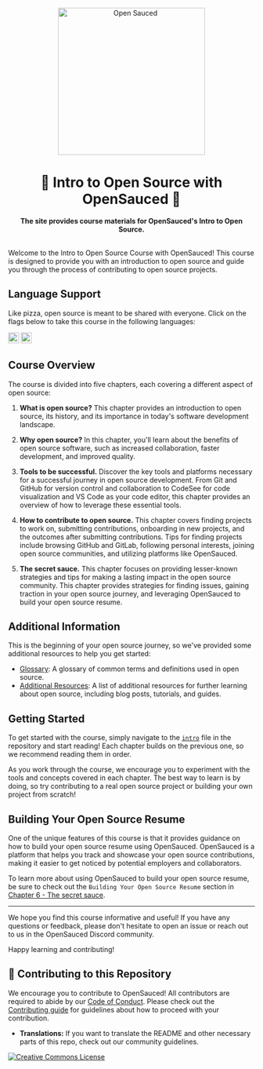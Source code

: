 <div align="center">
  <br>
  <img alt="Open Sauced" src="https://i.ibb.co/7jPXt0Z/logo1-92f1a87f.png" width="300px">
  <h1>🍕 Intro to Open Source with OpenSauced 🍕</h1>
  <strong>The site provides course materials for OpenSauced's Intro to Open Source.</strong>
</div>
<br>

Welcome to the Intro to Open Source Course with OpenSauced! This course is designed to provide you with an introduction to open source and guide you through the process of contributing to open source projects.

## Language Support

Like pizza, open source is meant to be shared with everyone. Click on the flags below to take this course in the following languages:

<kbd>[<img title="French" alt="French" src="https://cdn.statically.io/flags/fr.svg" width="22">](translations/fr/README.md)</kbd>
<kbd>[<img title="Portuguese Brazilian" alt="Portuguese Brazilian" src="https://cdn.statically.io/flags/br.svg" width="22">](translations/pt-br/README.md)</kbd>
## Course Overview

The course is divided into five chapters, each covering a different aspect of open source:

1. **What is open source?** This chapter provides an introduction to open source, its history, and its importance in today's software development landscape.

2. **Why open source?** In this chapter, you'll learn about the benefits of open source software, such as increased collaboration, faster development, and improved quality.

3. **Tools to be successful.** Discover the key tools and platforms necessary for a successful journey in open source development. From Git and GitHub for version control and collaboration to CodeSee for code visualization and VS Code as your code editor, this chapter provides an overview of how to leverage these essential tools.

4. **How to contribute to open source.**
   This chapter covers finding projects to work on, submitting contributions, onboarding in new projects, and the outcomes after submitting contributions. Tips for finding projects include browsing GitHub and GitLab, following personal interests, joining open source communities, and utilizing platforms like OpenSauced.

5. **The secret sauce.**
   This chapter focuses on providing lesser-known strategies and tips for making a lasting impact in the open source community. This chapter provides strategies for finding issues, gaining traction in your open source journey, and leveraging OpenSauced to build your open source resume.

## Additional Information

This is the beginning of your open source journey, so we've provided some additional resources to help you get started:

- [Glossary](09-glossary.md): A glossary of common terms and definitions used in open source.
- [Additional Resources](./08-additional-resources.md): A list of additional resources for further learning about open source, including blog posts, tutorials, and guides.

## Getting Started

To get started with the course, simply navigate to the [`intro`](01-intro.md) file in the repository and start reading! Each chapter builds on the previous one, so we recommend reading them in order.

As you work through the course, we encourage you to experiment with the tools and concepts covered in each chapter. The best way to learn is by doing, so try contributing to a real open source project or building your own project from scratch!

## Building Your Open Source Resume

One of the unique features of this course is that it provides guidance on how to build your open source resume using OpenSauced. OpenSauced is a platform that helps you track and showcase your open source contributions, making it easier to get noticed by potential employers and collaborators.

To learn more about using OpenSauced to build your open source resume, be sure to check out the `Building Your Open Source Resume` section in [Chapter 6 - The secret sauce](./06-the-secret-sauce.md).

<hr/>

We hope you find this course informative and useful! If you have any questions or feedback, please don't hesitate to open an issue or reach out to us in the OpenSauced Discord community.

Happy learning and contributing!

## 🤝 Contributing to this Repository

We encourage you to contribute to OpenSauced! All contributors are required to abide by our [Code of Conduct](https://github.com/open-sauced/.github/blob/main/CODE_OF_CONDUCT.md). Please check out the [Contributing guide](./CONTRIBUTING.md) for guidelines about how to proceed with your contribution.
- **Translations:** If you want to translate the README and other necessary parts of this repo, check out our community guidelines.

[![Creative Commons License](https://i.creativecommons.org/l/by/4.0/88x31.png)](https://creativecommons.org/licenses/by/4.0/)
